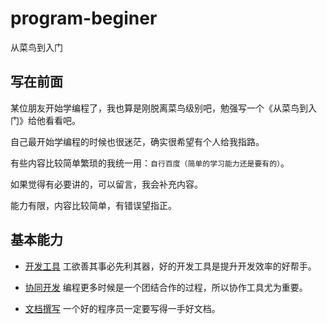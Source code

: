 # program-beginer

从菜鸟到入门

## 写在前面

某位朋友开始学编程了，我也算是刚脱离菜鸟级别吧，勉强写一个《从菜鸟到入门》给他看看吧。

自己最开始学编程的时候也很迷茫，确实很希望有个人给我指路。

有些内容比较简单繁琐的我统一用：`自行百度（简单的学习能力还是要有的）`。

如果觉得有必要讲的，可以留言，我会补充内容。

能力有限，内容比较简单，有错误望指正。

## 基本能力

- [开发工具](./1.md) 工欲善其事必先利其器，好的开发工具是提升开发效率的好帮手。

- [协同开发](./2.md) 编程更多时候是一个团结合作的过程，所以协作工具尤为重要。

- [文档撰写](./3.md) 一个好的程序员一定要写得一手好文档。

